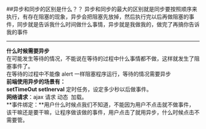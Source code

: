 ##异步和同步的区别是什么？？
异步和同步的最大的区别就是同步要按照顺序来执行，有存在阻塞的现象，异步会把阻塞先放掉，然后执行完以后再做阻塞的事件，同步就是告诉我什么时间做什么事情，异步就是我做我的，做完了再搞你告诉我的事件    


----------


**什么时候需要异步**    
在可能发生等待的情况，不能说在等待的过程中什么事情都不做，这样就发生了阻塞事件了。     
在等待的过程中不能像 alert 一样阻塞程序运行，等待的情况需要异步     
**前端使用异步的场景有：**    
**setTimeOut setInerval** 定时任务，设定多少秒以后做事件。    
**网络请求**：ajax 请求 动态 <img> 加载。     
**事件绑定：**用户什么时候点我们不知道，不能因为用户不点击就不做事件，该干嘛还是要干嘛，让程序做该做的事件，用户点击了就用异步，什么时候点击不需要管。   